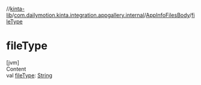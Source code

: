 //[kinta-lib](../../../index.md)/[com.dailymotion.kinta.integration.appgallery.internal](../index.md)/[AppInfoFilesBody](index.md)/[fileType](file-type.md)



# fileType  
[jvm]  
Content  
val [fileType](file-type.md): [String](https://kotlinlang.org/api/latest/jvm/stdlib/kotlin/-string/index.html)  



